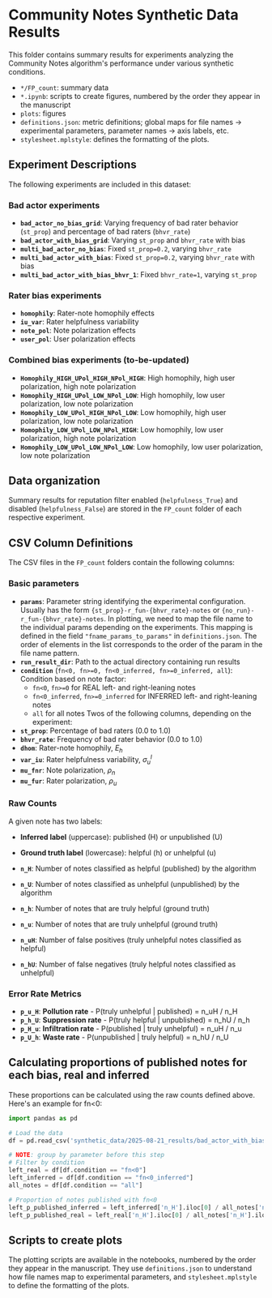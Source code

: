 # Community Notes Synthetic Data Results

This folder contains summary results for experiments analyzing the Community Notes algorithm's performance under various synthetic conditions.

- `*/FP_count`: summary data
- `*.ipynb`: scripts to create figures, numbered by the order they appear in the manuscript
- `plots`: figures 
- `definitions.json`: metric definitions; global maps for file names -> experimental parameters, parameter names -> axis labels, etc.
- `stylesheet.mplstyle`: defines the formatting of the plots. 

## Experiment Descriptions

The following experiments are included in this dataset:

### Bad actor experiments
- **`bad_actor_no_bias_grid`**: Varying frequency of bad rater behavior (`st_prop`) and percentage of bad raters (`bhvr_rate`)
- **`bad_actor_with_bias_grid`**: Varying `st_prop` and `bhvr_rate` with bias
- **`multi_bad_actor_no_bias`**: Fixed `st_prop=0.2`, varying `bhvr_rate`
- **`multi_bad_actor_with_bias`**: Fixed `st_prop=0.2`, varying `bhvr_rate` with bias
- **`multi_bad_actor_with_bias_bhvr_1`**: Fixed `bhvr_rate=1`, varying `st_prop`

### Rater bias experiments
- **`homophily`**: Rater-note homophily effects
- **`iu_var`**: Rater helpfulness variability
- **`note_pol`**: Note polarization effects
- **`user_pol`**: User polarization effects

### Combined bias experiments (to-be-updated)
- **`Homophily_HIGH_UPol_HIGH_NPol_HIGH`**: High homophily, high user polarization, high note polarization
- **`Homophily_HIGH_UPol_LOW_NPol_LOW`**: High homophily, low user polarization, low note polarization
- **`Homophily_LOW_UPol_HIGH_NPol_LOW`**: Low homophily, high user polarization, low note polarization
- **`Homophily_LOW_UPol_LOW_NPol_HIGH`**: Low homophily, low user polarization, high note polarization
- **`Homophily_LOW_UPol_LOW_NPol_LOW`**: Low homophily, low user polarization, low note polarization

## Data organization

Summary results for reputation filter enabled (`helpfulness_True`) and disabled (`helpfulness_False`) are stored in the `FP_count` folder of each respective experiment.

## CSV Column Definitions

The CSV files in the `FP_count` folders contain the following columns:

### Basic parameters
- **`params`**: Parameter string identifying the experimental configuration. Usually has the form `{st_prop}-r_fun-{bhvr_rate}-notes` or `{no_run}-r_fun-{bhvr_rate}-notes`. In plotting, we need to map the file name to the individual params depending on the experiments. This mapping is defined in the field `"fname_params_to_params"` in `definitions.json`. The order of elements in the list corresponds to the order of the param in the file name pattern.
- **`run_result_dir`**: Path to the actual directory containing run results
- **`condition`** (`fn<0, fn>=0, fn<0_inferred, fn>=0_inferred, all`): Condition based on note factor: 
    - `fn<0`, `fn>=0` for REAL left- and right-leaning notes
    - `fn<0_inferred`, `fn>=0_inferred` for INFERRED left- and right-leaning notes
    - `all` for all notes
Twos of the following columns, depending on the experiment:
- **`st_prop`**: Percentage of bad raters (0.0 to 1.0)
- **`bhvr_rate`**: Frequency of bad rater behavior (0.0 to 1.0)
- **`dhom`**: Rater-note homophily, $E_h$
- **`var_iu`**: Rater helpfulness variability, $\sigma_u^I$
- **`mu_fnr`**: Note polarization, $\rho_n$
- **`mu_fur`**: Rater polarization, $\rho_u$

### Raw Counts
A given note has two labels: 
- **Inferred label** (uppercase): published (H) or unpublished (U)
- **Ground truth label** (lowercase): helpful (h) or unhelpful (u)

- **`n_H`**: Number of notes classified as helpful (published) by the algorithm
- **`n_U`**: Number of notes classified as unhelpful (unpublished) by the algorithm
- **`n_h`**: Number of notes that are truly helpful (ground truth)
- **`n_u`**: Number of notes that are truly unhelpful (ground truth)
- **`n_uH`**: Number of false positives (truly unhelpful notes classified as helpful)
- **`n_hU`**: Number of false negatives (truly helpful notes classified as unhelpful)

### Error Rate Metrics
- **`p_u_H`**: **Pollution rate** - P(truly unhelpful | published) = n_uH / n_H
- **`p_h_U`**: **Suppression rate** - P(truly helpful | unpublished) = n_hU / n_h
- **`p_H_u`**: **Infiltration rate** - P(published | truly unhelpful) = n_uH / n_u
- **`p_U_h`**: **Waste rate** - P(unpublished | truly helpful) = n_hU / n_U

## Calculating proportions of published notes for each bias, real and inferred 

These proportions can be calculated using the raw counts defined above. Here's an example for fn<0:

```python
import pandas as pd 

# Load the data
df = pd.read_csv('synthetic_data/2025-08-21_results/bad_actor_with_bias_grid/FP_count/helpfulness_False.csv')

# NOTE: group by parameter before this step
# Filter by condition
left_real = df[df.condition == "fn<0"]
left_inferred = df[df.condition == "fn<0_inferred"]
all_notes = df[df.condition == "all"]

# Proportion of notes published with fn<0
left_p_published_inferred = left_inferred['n_H'].iloc[0] / all_notes['n_H'].iloc[0]
left_p_published_real = left_real['n_H'].iloc[0] / all_notes['n_H'].iloc[0]

```

## Scripts to create plots

The plotting scripts are available in the notebooks, numbered by the order they appear in the manuscript. They use `definitions.json` to understand how file names map to experimental parameters, and `stylesheet.mplstyle` to define the formatting of the plots. 
